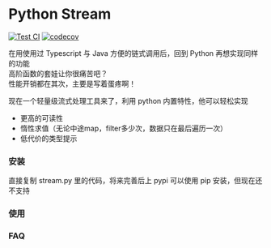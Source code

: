 # Python Stream

[![Test CI](https://github.com/Shimada666/python-stream/actions/workflows/main.yml/badge.svg)](https://github.com/Shimada666/python-stream/actions/workflows/main.yml)
[![codecov](https://codecov.io/gh/Shimada666/python-stream/branch/master/graph/badge.svg)](https://codecov.io/gh/Shimada666/python-stream)

在用使用过 Typescript 与 Java 方便的链式调用后，回到 Python 再想实现同样的功能  
高阶函数的套娃让你很痛苦吧？  
性能开销都在其次，主要是写着蛋疼啊！

现在一个轻量级流式处理工具来了，利用 python 内置特性，他可以轻松实现

* 更高的可读性
* 惰性求值（无论中途map，filter多少次，数据只在最后遍历一次）
* 低代价的类型提示

### 安装

直接复制 stream.py 里的代码，将来完善后上 pypi 可以使用 pip 安装，但现在还不支持

### 使用

### FAQ
